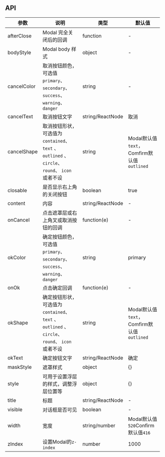## API

| 参数 | 说明 | 类型 | 默认值 |
| --- | --- | --- | --- |
| afterClose | Modal 完全关闭后的回调 | function | - |
| bodyStyle |	Modal body 样式 | object | - |
| cancelColor | 取消按钮颜色，可选值`primary`、 `secondary`、 `success`、 `warning`、 `danger` | string | - |
| cancelText | 取消按钮文字 | string/ReactNode | 取消 |
| cancelShape | 取消按钮形状，可选值为 `contained`、 `text` 、 `outlined` 、 `circle`、 `round`、 `icon` 或者不设 | string | Modal默认值`text`，Comfirm默认值`outlined` |
| closable |	是否显示右上角的关闭按钮 | boolean | true |
| content |	内容 | string/ReactNode | - |
| onCancel | 点击遮罩层或右上角叉或取消按钮的回调 | function(e) | - |
| okColor | 确定按钮颜色，可选值`primary`、 `secondary`、 `success`、 `warning`、 `danger` | string | primary |
| onOk | 点击确定回调 | function(e) | - |
| okShape | 确定按钮形状，可选值为 `contained`、 `text` 、 `outlined` 、 `circle`、 `round`、 `icon` 或者不设 | string | Modal默认值`text`，Comfirm默认值`outlined` |
| okText | 确定按钮文字 | string/ReactNode | 确定 |
| maskStyle |	遮罩样式 | object | {} |
| style |	可用于设置浮层的样式，调整浮层位置等 | object | {} |
| title |	标题 | string/ReactNode | - |
| visible |	对话框是否可见 | boolean | - |
| width |	宽度 | string/number | Modal默认值`520`Confirm默认值`416` |
| zIndex |	设置Modal的`z-index` | number | 1000 |